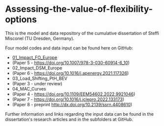# Assessing-the-value-of-flexibility-options

This is the model and data repository of the cumulative dissertation of Steffi Misconel (TU Dresden, Germany).

Four model codes and data input can be found here on GitHub:

- [01_Impact_FO_Europe](/01_Impact_FO_Europe)
-   (Paper 5 - https://doi.org/10.1007/978-3-030-60914-6_10)
- 02_Impact_DSM_Europe
-   (Paper 6 - https://doi.org/10.1016/j.apenergy.2021.117326)
- 03_Load_Shifting_PtH_BEV
-   (Paper 3 - under review)
- 04_MAC_Curves
-   (Paper 4 - https://doi.org/10.1109/EEM54602.2022.9921046)
-   (Paper 7 - https://doi.org/10.1016/j.jclepro.2022.133173)
-   (Paper 8 - preprint http://dx.doi.org/10.2139/ssrn.4408610)

Further information and links regarding the input data can be found in the dissertation's research articles and in the subfolders at GitHub.

